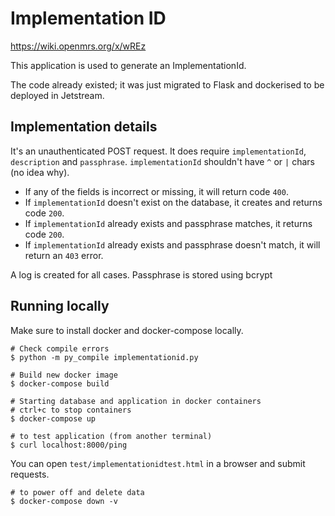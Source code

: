 # Implementation ID

<https://wiki.openmrs.org/x/wREz>

This application is used to generate an ImplementationId.

The code already existed; it was just migrated to Flask and dockerised to be deployed in Jetstream.


## Implementation details

It's an unauthenticated POST request. It does require `implementationId`, `description` and `passphrase`.
`implementationId` shouldn't have `^` or `|` chars (no idea why).

  - If any of the fields is incorrect or missing, it will return code `400`.
  - If `implementationId` doesn't exist on the database, it creates and returns code `200`.
  - If `implementationId` already exists and passphrase matches, it returns code `200`.
  - If `implementationId` already exists and passphrase doesn't match, it will return an `403` error.

  A log is created for all cases. Passphrase is stored using bcrypt


## Running locally

Make sure to install docker and docker-compose locally.
```
# Check compile errors
$ python -m py_compile implementationid.py

# Build new docker image
$ docker-compose build

# Starting database and application in docker containers
# ctrl+c to stop containers
$ docker-compose up

# to test application (from another terminal)
$ curl localhost:8000/ping

```

You can open `test/implementationidtest.html` in a browser and submit requests. 

```
# to power off and delete data
$ docker-compose down -v
```
